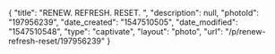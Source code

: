 {
    "title": "RENEW. REFRESH. RESET. ",
    "description": null,
    "photoId": "197956239",
    "date_created": "1547510505",
    "date_modified": "1547510548",
    "type": "captivate",
    "layout": "photo",
    "url": "\/p\/renew-refresh-reset\/197956239"
}